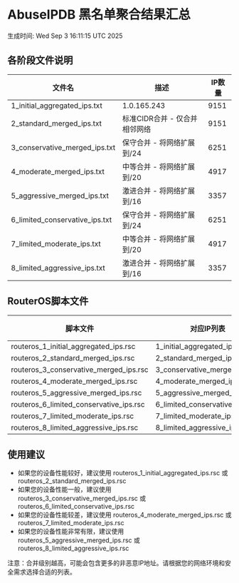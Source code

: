 # AbuseIPDB 黑名单聚合结果汇总
生成时间: Wed Sep  3 16:11:15 UTC 2025

## 各阶段文件说明

| 文件名 | 描述 | IP数量 |
|--------|------|--------|
| 1_initial_aggregated_ips.txt | 1.0.165.243 | 9151 |
| 2_standard_merged_ips.txt | 标准CIDR合并 - 仅合并相邻网络 | 9151 |
| 3_conservative_merged_ips.txt | 保守合并 - 将网络扩展到/24 | 6251 |
| 4_moderate_merged_ips.txt | 中等合并 - 将网络扩展到/20 | 4917 |
| 5_aggressive_merged_ips.txt | 激进合并 - 将网络扩展到/16 | 3357 |
| 6_limited_conservative_ips.txt | 保守合并 - 将网络扩展到/24 | 6251 |
| 7_limited_moderate_ips.txt | 中等合并 - 将网络扩展到/20 | 4917 |
| 8_limited_aggressive_ips.txt | 激进合并 - 将网络扩展到/16 | 3357 |

## RouterOS脚本文件

| 脚本文件 | 对应IP列表 | IP数量 |
|----------|------------|--------|
| routeros_1_initial_aggregated_ips.rsc | 1_initial_aggregated_ips.txt | 9151 |
| routeros_2_standard_merged_ips.rsc | 2_standard_merged_ips.txt | 9151 |
| routeros_3_conservative_merged_ips.rsc | 3_conservative_merged_ips.txt | 6251 |
| routeros_4_moderate_merged_ips.rsc | 4_moderate_merged_ips.txt | 4917 |
| routeros_5_aggressive_merged_ips.rsc | 5_aggressive_merged_ips.txt | 3357 |
| routeros_6_limited_conservative_ips.rsc | 6_limited_conservative_ips.txt | 6251 |
| routeros_7_limited_moderate_ips.rsc | 7_limited_moderate_ips.txt | 4917 |
| routeros_8_limited_aggressive_ips.rsc | 8_limited_aggressive_ips.txt | 3357 |

## 使用建议

- 如果您的设备性能较好，建议使用 routeros_1_initial_aggregated_ips.rsc 或 routeros_2_standard_merged_ips.rsc
- 如果您的设备性能一般，建议使用 routeros_3_conservative_merged_ips.rsc 或 routeros_6_limited_conservative_ips.rsc
- 如果您的设备性能较差，建议使用 routeros_4_moderate_merged_ips.rsc 或 routeros_7_limited_moderate_ips.rsc
- 如果您的设备性能非常有限，建议使用 routeros_5_aggressive_merged_ips.rsc 或 routeros_8_limited_aggressive_ips.rsc

注意：合并级别越高，可能会包含更多的非恶意IP地址。请根据您的网络环境和安全需求选择合适的列表。
